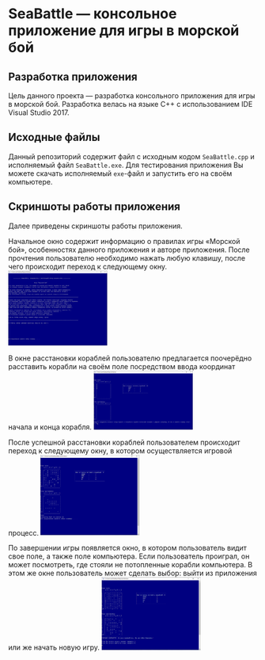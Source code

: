# SeaBattle — консольное приложение для игры в морской бой
## Разработка приложения
Цель данного проекта — разработка консольного приложения для игры в морской бой.
Разработка велась на языке C++ с использованием IDE Visual Studio 2017.

## Исходные файлы
Данный репозиторий содержит файл с исходным кодом `SeaBattle.cpp` и исполняемый файл `SeaBattle.exe`. Для тестирования приложения Вы можете скачать исполняемый `exe`-файл и запустить его на своём компьютере.

## Скриншоты работы приложения
Далее приведены скриншоты работы приложения.

Начальное окно содержит информацию о правилах игры «Морской бой», особенностях данного приложения и авторе приложения. После прочтения пользователю необходимо нажать любую клавишу, после чего происходит переход к следующему окну.
<img src="https://github.com/DmT14/SeaBattle/blob/main/screenshots/start_window.png" alt="Начальное окно" width="200"/>

В окне расстановки кораблей пользователю предлагается поочерёдно расставить корабли на своём поле посредством ввода координат начала и конца корабля.
<img src="https://github.com/DmT14/SeaBattle/blob/main/screenshots/ships_arrangement.png" alt="Окно расстановки кораблей" width="200"/>

После успешной расстановки кораблей пользователем происходит переход к следующему окну, в котором осуществляется игровой процесс.
<img src="https://github.com/DmT14/SeaBattle/blob/main/screenshots/game_window.png" alt="Окно игры" width="200"/>

По завершении игры появляется окно, в котором пользователь видит свое поле, а также поле компьютера. Если пользователь проиграл, он может посмотреть, где стояли не потопленные корабли компьютера. В этом же окне пользователь может сделать выбор: выйти из приложения или же начать новую игру.
<img src="https://github.com/DmT14/SeaBattle/blob/main/screenshots/finish_window.png" alt="Окно по завершении игры" width="200"/>
